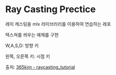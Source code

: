Ray Casting Prectice
=============================

레이 캐스팅을 mlx 라이브러리를 이용하여 연습하는 레포

텍스쳐를 씌우는 예제를 구현

W,A,S,D: 방향 키

왼쪽, 오른쪽 키: 시점 키

출처: [365kim - raycasting_tutorial](https://github.com/365kim/raycasting_tutorial)
